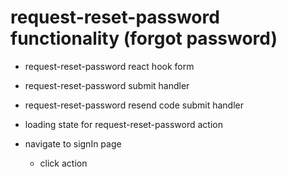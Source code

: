 # request-reset-password functionality (forgot password)

- request-reset-password react hook form

- request-reset-password submit handler

- request-reset-password resend code submit handler

- loading state for request-reset-password action

- navigate to signIn page
  - click action
